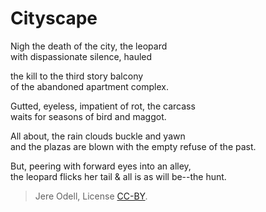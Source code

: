 # Cityscape

Nigh the death of the city, the leopard  
with dispassionate silence, hauled

the kill to the third story balcony  
of the abandoned apartment complex.

Gutted, eyeless, impatient of rot, the carcass  
waits for seasons of bird and maggot.

All about, the rain clouds buckle and yawn  
and the plazas are blown with the empty refuse of the past.

But, peering with forward eyes into an alley,  
the leopard flicks her tail & all is as will be--the hunt.


>Jere Odell, License [CC-BY](https://creativecommons.org/licenses/by/4.0/).